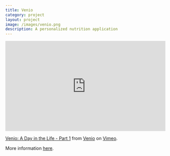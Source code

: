 ```yaml
---
title: Venio
category: project
layout: project
image: /images/venio.png
description: A personalized nutrition application
---
```


<iframe src="http://player.vimeo.com/video/47831385" width="500" height="281" frameborder="0" webkitAllowFullScreen mozallowfullscreen allowFullScreen>  
</iframe>
<p>
  <a href="http://vimeo.com/47831385">Venio: A Day in the Life - Part 1</a> from 
  <a href="http://vimeo.com/user13049619">Venio</a> on 
  <a href="https://vimeo.com">Vimeo</a>.
</p>

More information [here](http://ven.io/press).